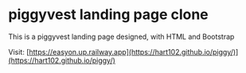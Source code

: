 # piggyvest landing page clone
This is a piggyvest landing page designed, with HTML and Bootstrap

Visit: [https://easyon.up.railway.app](https://hart102.github.io/piggy/)](https://hart102.github.io/piggy/)
